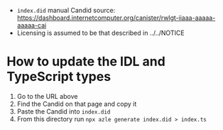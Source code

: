 - `index.did` manual Candid source: https://dashboard.internetcomputer.org/canister/rwlgt-iiaaa-aaaaa-aaaaa-cai
- Licensing is assumed to be that described in ../../NOTICE

# How to update the IDL and TypeScript types

1. Go to the URL above
2. Find the Candid on that page and copy it
3. Paste the Candid into `index.did`
4. From this directory run `npx azle generate index.did > index.ts`
